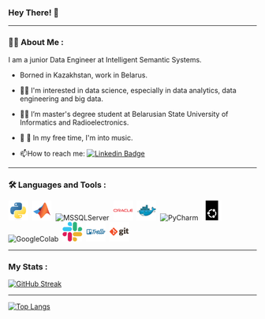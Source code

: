 
<!-- <div align="center">
  <img src="https://media.giphy.com/media/k0ijJhqrUP4T2EvmJ1/giphy.gif" width="300" height="200"/>
</div>


 -->
### Hey There! :open_hands:

---

### :ok_man: About Me :
I am a junior Data Engineer at Intelligent Semantic Systems.

- Borned in Kazakhstan, work in Belarus.

- :man_technologist: I'm interested in data science, especially in data analytics, data engineering and big data.

- :man_student: I’m master's degree student at Belarusian State University of Informatics and Radioelectronics.

- :musical_score: :musical_note: In my free time, I'm into music.

- :mailbox:How to reach me: [![Linkedin Badge](https://img.shields.io/badge/-Linkedin-blue?style=flat&logo=Linkedin&logoColor=white)](https://www.linkedin.com/in/kuanysh-zhaksylyk-413077194/)

---

### :hammer_and_wrench: Languages and Tools :

<div>
  <img src="https://github.com/devicons/devicon/blob/master/icons/python/python-original.svg" title="Python" alt="Python" width="40" height="40"/>&nbsp;
  <img src="https://github.com/devicons/devicon/blob/master/icons/matlab/matlab-original.svg" title="MatLab" alt="MatLab" width="40" height="40"/>&nbsp;
  <img src="https://cdn.cdnlogo.com/logos/m/21/microsoft-sql-server.svg" title="MSSQLServer" alt="MSSQLServer" width="40" height="40"/>&nbsp;
  <img src="https://github.com/devicons/devicon/blob/master/icons/oracle/oracle-original.svg" title="Oracle" alt="Oracle" width="40" height="40"/>&nbsp;
  <img src="https://github.com/devicons/devicon/blob/master/icons/docker/docker-original.svg" title="Docker" alt="Docker" width="40" height="40"/>&nbsp;  
  <img src="https://upload.wikimedia.org/wikipedia/commons/1/1d/PyCharm_Icon.svg" title="PyCharm"  alt="PyCharm" width="40" height="40"/>&nbsp;
  <img src="https://github.com/devicons/devicon/blob/master/icons/ubuntu/ubuntu-plain.svg" title="Ubuntu"  alt="Ubuntu" width="40" height="40"/>&nbsp;
  <img src="https://upload.wikimedia.org/wikipedia/commons/d/d0/Google_Colaboratory_SVG_Logo.svg" title="GoogleColab"  alt="GoogleColab" width="40" height="40"/>&nbsp;
  <img src="https://github.com/devicons/devicon/blob/master/icons/slack/slack-original.svg" title="Slack" alt="Slack" width="40" height="40"/>&nbsp;
  <img src="https://github.com/devicons/devicon/blob/master/icons/trello/trello-plain-wordmark.svg" title="Trello" alt="Trello" width="40" height="40"/>&nbsp;
  <img src="https://github.com/devicons/devicon/blob/master/icons/git/git-original-wordmark.svg" title="Git" **alt="Git" width="40" height="40"/>
</div>


---

### My Stats :
[![GitHub Streak](http://github-readme-streak-stats.herokuapp.com?user=kuanysh-zhaksylyk&theme=city-lights&hide_border=true&border_radius=7.2)](https://git.io/streak-stats)

---

[![Top Langs](https://github-readme-stats.vercel.app/api/top-langs/?username=kuanysh-zhaksylyk&layout=compact&theme=vision-friendly-dark)](https://github.com/anuraghazra/github-readme-stats)



